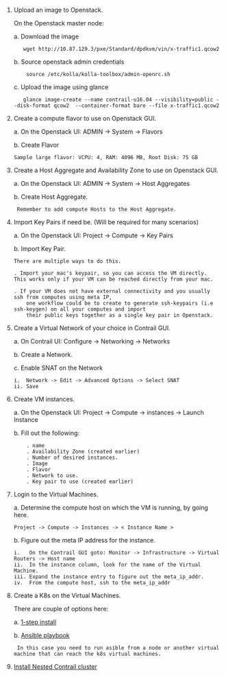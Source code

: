 1. Upload an image to Openstack.
   
    On the Openstack master node:
    
    a. Download the image 
    ```
       wget http://10.87.129.3/pxe/Standard/dpdkvm/vin/x-traffic1.qcow2
    ```
    b. Source openstack admin credentials
    ```
        source /etc/kolla/kolla-toolbox/admin-openrc.sh
    ```
    c. Upload the image using glance
    ```
       glance image-create --name contrail-u16.04 --visibility=public --disk-format qcow2  --container-format bare --file x-traffic1.qcow2
    ```

2. Create a compute flavor to use on Openstack GUI.

    a. On the Openstack UI:  ADMIN -> System -> Flavors
    
    b. Create Flavor
    
       Sample large flavor: VCPU: 4, RAM: 4096 MB, Root Disk: 75 GB
    
3. Create a Host Aggregate and Availability Zone to use on Openstack GUI.

    a. On the Openstack UI:  ADMIN -> System -> Host Aggregates
    
    b. Create Host Aggregate. 

        Remember to add compute Hosts to the Host Aggregate.
    
4. Import Key Pairs if need be. (Will be required for many scenarios)
    
    a. On the Openstack UI: Project -> Compute -> Key Pairs
    
    b. Import Key Pair.
    
       There are multiple ways to do this.

       . Import your mac's keypair, so you can access the VM directly. This works only if your VM can be reached directly from your mac.

       . If your VM does not have external connectivity and you usually ssh from computes using meta IP,
           one workflow could be to create to generate ssh-keypairs (i.e ssh-keygen) on all your computes and import
           their public keys together as a single key pair in Openstack.

5. Create a Virtual Network of your choice in Contrail GUI.

    a. On Contrail UI: Configure -> Networking -> Networks
    
    b. Create a Network.
    
    c. Enable SNAT on the Network
    
       i.  Network -> Edit -> Advanced Options -> Select SNAT
       ii. Save

6. Create VM instances.

    a. On the Openstack UI: Project -> Compute -> instances -> Launch Instance
    
    b. Fill out the following:
    ```
        . name
        . Availability Zone (created earlier)
        . Number of desired instances.
        . Image
        . Flavor
        . Network to use.
        . Key pair to use (created earlier)
    ```

7. Login to the Virtual Machines.

    a. Determine the compute host on which the VM is running, by going here.

       Project -> Compute -> Instances -> < Instance Name >
      
    b. Figure out the meta IP address for the instance.

       i.   On the Contrail GUI goto: Monitor -> Infrastructure -> Virtual Routers -> Host name
       ii.  In the instance column, look for the name of the Virtual Machine.
       iii. Expand the instance entry to figure out the meta_ip_addr.
       iv.  From the compute host, ssh to the meta_ip_addr

8. Create a K8s on the Virtual Machines.

    There are couple of options here:
   
    a. [1-step install](https://github.com/Juniper/contrail-kubernetes-docs/blob/master/install/kubernetes/standalone-kubernetes-ubuntu.md)
    
    b. [Ansible playbook](https://github.com/Juniper/contrail-kubernetes-docs/blob/master/install/kubernetes/standalone-kubernete-ansible.md)
    
        In this case you need to run asible from a node or another virtual machine that can reach the k8s virtual machines.
       

9. [Install Nested Contrail cluster](https://github.com/Juniper/contrail-kubernetes-docs/blob/master/install/kubernetes/nested-kubernetes.md)



       
    
